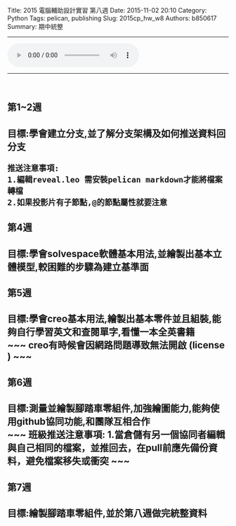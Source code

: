 Title: 2015 電腦輔助設計實習 第八週
Date: 2015-11-02 20:10
Category: Python
Tags: pelican, publishing
Slug: 2015cp_hw_w8
Authors: b850617
Summary: 期中統整
<hr>
<html>
<head>
<title>Track 26.mp3</title>
</head>
<body>
    <audio controls pause loop>
        <source src="https://copy.com/nCTIGewo7fWOytBv">
    </audio>
</body>
</html>
<hr>
<br>
<h2>第1~2週<h2>
目標:學會建立分支,並了解分支架構及如何推送資料回分支
 
    推送注意事項: 
    1.編輯reveal.leo 需安裝pelican markdown才能將檔案轉檔
    2.如果投影片有子節點,@的節點屬性就要注意


<h2>第4週<h2>
目標:學會solvespace軟體基本用法,並繪製出基本立體模型,較困難的步驟為建立基準面
<br>
<h2>第5週<h2>
目標:學會creo基本用法,繪製出基本零件並且組裝,能夠自行學習英文和查閱單字,看懂一本全英書籍
<br>
~~~
creo有時候會因網路問題導致無法開啟 (license )
~~~
<br>
<h2>第6週<h2>
目標:測量並繪製腳踏車零組件,加強繪圖能力,能夠使用github協同功能,和團隊互相合作
<br>
~~~
班級推送注意事項: 
1.當倉儲有另一個協同者編輯與自己相同的檔案，並推回去，在pull前應先備份資料，避免檔案移失或衝突
~~~
<br>
<h2>第7週<h2>
目標:繪製腳踏車零組件,並於第八週做完統整資料
<br>

